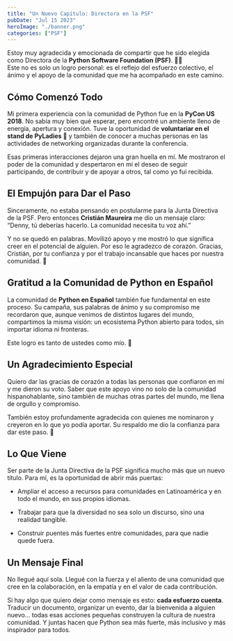 ```yaml
---
title: "Un Nuevo Capítulo: Directora en la PSF"
pubDate: "Jul 15 2023"
heroImage: "./banner.png"
categories: ["PSF"]
---
```


Estoy muy agradecida y emocionada de compartir que he sido elegida como
Directora de la **Python Software Foundation (PSF)**. 🐍✨  
Este no es solo un logro personal: es el reflejo del esfuerzo colectivo, el
ánimo y el apoyo de la comunidad que me ha acompañado en este camino.

## **Cómo Comenzó Todo**

Mi primera experiencia con la comunidad de Python fue en la **PyCon US 2018**.
No sabía muy bien qué esperar, pero encontré un ambiente lleno de energía,
apertura y conexión. Tuve la oportunidad de **voluntariar en el stand de
PyLadies 💜** y también de conocer a muchas personas en las actividades de
networking organizadas durante la conferencia.

Esas primeras interacciones dejaron una gran huella en mí. Me mostraron el poder
de la comunidad y despertaron en mí el deseo de seguir participando, de
contribuir y de apoyar a otros, tal como yo fui recibida.

## **El Empujón para Dar el Paso**

Sinceramente, no estaba pensando en postularme para la Junta Directiva de la
PSF. Pero entonces **Cristián Maureira** me dio un mensaje claro:  
 “Denny, tú deberías hacerlo. La comunidad necesita tu voz ahí.”

Y no se quedó en palabras. Movilizó apoyo y me mostró lo que significa creer en
el potencial de alguien. Por eso le agradezco de corazón. Gracias, Cristián, por
tu confianza y por el trabajo incansable que haces por nuestra comunidad. 🙏

## **Gratitud a la Comunidad de Python en Español**

La comunidad de **Python en Español** también fue fundamental en este proceso.
Su campaña, sus palabras de ánimo y su compromiso me recordaron que, aunque
venimos de distintos lugares del mundo, compartimos la misma visión: un
ecosistema Python abierto para todos, sin importar idioma ni fronteras.

Este logro es tanto de ustedes como mío. 💜

## **Un Agradecimiento Especial**

Quiero dar las gracias de corazón a todas las personas que confiaron en mí y me
dieron su voto. Saber que este apoyo vino no solo de la comunidad
hispanohablante, sino también de muchas otras partes del mundo, me llena de
orgullo y compromiso.

También estoy profundamente agradecida con quienes me nominaron y creyeron en lo
que yo podía aportar. Su respaldo me dio la confianza para dar este paso. 💜

## **Lo Que Viene**

Ser parte de la Junta Directiva de la PSF significa mucho más que un nuevo
título. Para mí, es la oportunidad de abrir más puertas:

- Ampliar el acceso a recursos para comunidades en Latinoamérica y en todo el
  mundo, en sus propios idiomas.

- Trabajar para que la diversidad no sea solo un discurso, sino una realidad
  tangible.

- Construir puentes más fuertes entre comunidades, para que nadie quede fuera.

## **Un Mensaje Final**

No llegué aquí sola. Llegué con la fuerza y el aliento de una comunidad que cree
en la colaboración, en la empatía y en el valor de cada contribución.

Si hay algo que quiero dejar como mensaje es esto: **cada esfuerzo cuenta**.
Traducir un documento, organizar un evento, dar la bienvenida a alguien nuevo…
todas esas acciones pequeñas construyen la cultura de nuestra comunidad. Y
juntas hacen que Python sea más fuerte, más inclusivo y más inspirador para
todos.
